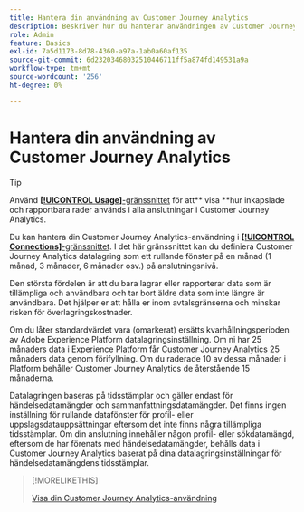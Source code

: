 ```yaml
---
title: Hantera din användning av Customer Journey Analytics
description: Beskriver hur du hanterar användningen av Customer Journey Analytics.
role: Admin
feature: Basics
exl-id: 7a5d1173-8d78-4360-a97a-1ab0a60af135
source-git-commit: 6d23203468032510446711ff5a874fd149531a9a
workflow-type: tm+mt
source-wordcount: '256'
ht-degree: 0%

---
```


# Hantera din användning av Customer Journey Analytics

>[!TIP]
>
>Använd [**[!UICONTROL Usage]**-gränssnittet](/help/connections/manage-connections.md#usage) för att** visa **hur inkapslade och rapportbara rader används i alla anslutningar i Customer Journey Analytics.



Du kan hantera din Customer Journey Analytics-användning i [**[!UICONTROL Connections]**-gränssnittet](/help/connections/create-connection.md). I det här gränssnittet kan du definiera Customer Journey Analytics datalagring som ett rullande fönster på en månad (1 månad, 3 månader, 6 månader osv.) på anslutningsnivå.

Den största fördelen är att du bara lagrar eller rapporterar data som är tillämpliga och användbara och tar bort äldre data som inte längre är användbara. Det hjälper er att hålla er inom avtalsgränserna och minskar risken för överlagringskostnader.

Om du låter standardvärdet vara (omarkerat) ersätts kvarhållningsperioden av Adobe Experience Platform datalagringsinställning. Om ni har 25 månaders data i Experience Platform får Customer Journey Analytics 25 månaders data genom förifyllning. Om du raderade 10 av dessa månader i Platform behåller Customer Journey Analytics de återstående 15 månaderna.

Datalagringen baseras på tidsstämplar och gäller endast för händelsedatamängder och sammanfattningsdatamängder. Det finns ingen inställning för rullande datafönster för profil- eller uppslagsdatauppsättningar eftersom det inte finns några tillämpliga tidsstämplar. Om din anslutning innehåller någon profil- eller sökdatamängd, eftersom de har förenats med händelsedatamängder, behålls data i Customer Journey Analytics baserat på dina datalagringsinställningar för händelsedatamängdens tidsstämplar.


>[!MORELIKETHIS]
>
>[Visa din Customer Journey Analytics-användning](/help/connections/manage-connections.md#usage)

